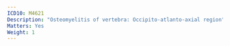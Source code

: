 ```yaml
---
ICD10: M4621
Description: "Osteomyelitis of vertebra: Occipito-atlanto-axial region"
Matters: Yes
Weight: 1
---
```


